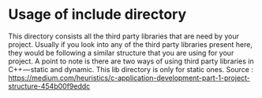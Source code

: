 # Usage of include directory

This directory consists all the third party libraries that are need by your project. Usually if
you look into any of the third party libraries present here, they would be following a similar structure that
you are using for your project.
A point to note is there are two ways of using third party libraries in C++ — static and dynamic.
This lib directory is only for static ones.
Source : https://medium.com/heuristics/c-application-development-part-1-project-structure-454b00f9eddc
